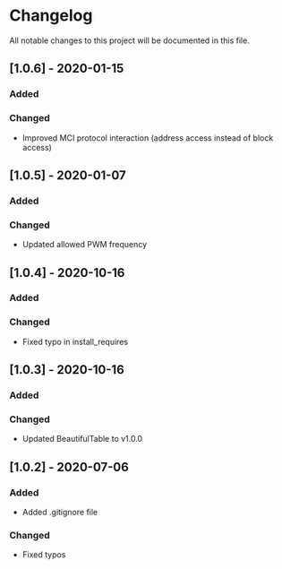 # Changelog

All notable changes to this project will be documented in this file.

## [1.0.6] - 2020-01-15

### Added

### Changed

- Improved MCI protocol interaction (address access instead of block access)

## [1.0.5] - 2020-01-07

### Added

### Changed

- Updated allowed PWM frequency

## [1.0.4] - 2020-10-16

### Added

### Changed

- Fixed typo in install_requires

## [1.0.3] - 2020-10-16

### Added

### Changed

- Updated BeautifulTable to v1.0.0

## [1.0.2] - 2020-07-06

### Added

- Added .gitignore file

### Changed

- Fixed typos